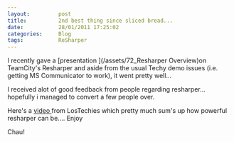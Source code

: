 ```yaml
---
layout:       	post
title:        	2nd best thing since sliced bread...
date:         	28/01/2011 17:25:02
categories:   	Blog
tags:			ReSharper
---
```


I recently gave a [presentation ](/assets/72_Resharper Overview)on TeamCity's Resharper and aside from the usual Techy demo issues (i.e. getting MS Communicator to work), it went pretty well...

I received alot of good feedback from people regarding resharper... hopefully i managed to convert a few people over.

Here's a [video ](http://www.viddler.com/explore/lostechies/videos/1/)from LosTechies which pretty much sum's up how powerful resharper can be.... Enjoy

Chau!